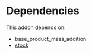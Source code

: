 # Dependencies

This addon depends on:

- base_product_mass_addition
- [stock](https://github.com/bringout/oca-ocb-warehouse)
